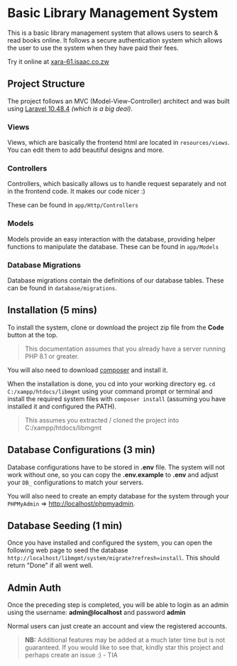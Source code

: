 # Basic Library Management System

This is a basic library management system that allows users to search &amp; read books online. It follows a secure authentication system which allows the user to use the system when they have paid their fees.

Try it online at [xara-61.isaac.co.zw](https://xara-61.isaac.co.zw)

## Project Structure

The project follows an MVC (Model-View-Controller) architect and was built using [Laravel 10.48.4](https://laravel.com) _(which is a big deal)_.

### Views 

Views, which are basically the frontend html are located in `resources/views`. You can edit them to add beautiful designs and more.

### Controllers

Controllers, which basically allows us to handle request separately and not in the frontend code. It makes our code nicer :)

These can be found in `app/Http/Controllers`

### Models

Models provide an easy interaction with the database, providing helper functions to manipulate the database. These can be found in `app/Models`

### Database Migrations

Database migrations contain the definitions of our database tables. These can be found in `database/migrations`.

## Installation (5 mins)

To install the system, clone or download the project zip file from the **Code** button at the top. 

> This documentation assumes that you already have a server running PHP 8.1 or greater.

You will also need to download [composer](https://getcomposer.org) and install it.

When the installation is done, you cd into your working directory eg. `cd C:/xampp/htdocs/libmgmt` using your command prompt or terminal and install the required system files with `composer install` (assuming you have installed it and configured the PATH). 

> This assumes you extracted / cloned the project into C:/xampp/htdocs/libmgmt

## Database Configurations (3 min)

Database configurations have to be stored in **.env** file. The system will not work without one, so you can copy the **.env.example** to **.env** and adjust your `DB_` configurations to match your servers. 

You will also need to create an empty database for the system through your `PHPMyAdmin` => [http://localhost/phpmyadmin](http://localhost/phpmyadmin).

## Database Seeding (1 min)

Once you have installed and configured the system, you can open the following web page to seed the database `http://localhost/libmgmt/system/migrate?refresh=install`. This should return "Done" if all went well.

## Admin Auth

Once the preceding step is completed, you will be able to login as an admin using the username: **admin@localhost** and password **admin**

Normal users can just create an account and view the registered accounts.

> **NB:** Additional features may be added at a much later time but is not guaranteed. If you would like to see that, kindly star this project and perhaps create an issue :) - TIA